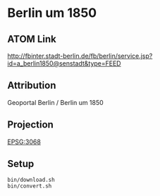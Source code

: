 Berlin um 1850
==============

ATOM Link
---------

http://fbinter.stadt-berlin.de/fb/berlin/service.jsp?id=a_berlin1850@senstadt&type=FEED

Attribution
-----------

Geoportal Berlin / Berlin um 1850

Projection
----------

[EPSG:3068](http://spatialreference.org/ref/epsg/3068/)

Setup
-----

```
bin/download.sh
bin/convert.sh
```

